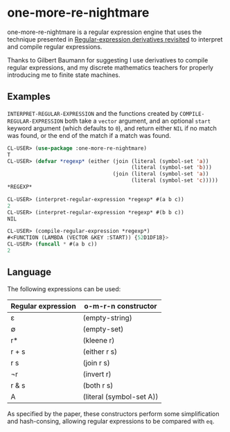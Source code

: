 # one-more-re-nightmare

one-more-re-nightmare is a regular expression engine that uses the technique
presented in [Regular-expression derivatives revisited](https://www.ccs.neu.edu/home/turon/re-deriv.pdf)
to interpret and compile regular expressions.

Thanks to Gilbert Baumann for suggesting I use derivatives to compile regular
expressions, and my discrete mathematics teachers for properly introducing me
to finite state machines.

## Examples

`INTERPRET-REGULAR-EXPRESSION` and the functions created by 
`COMPILE-REGULAR-EXPRESSION` both take a `vector` argument, and an optional
`start` keyword argument (which defaults to `0`), and return either `NIL` if no
match was found, or the end of the match if a match was found.

```lisp
CL-USER> (use-package :one-more-re-nightmare)
T
CL-USER> (defvar *regexp* (either (join (literal (symbol-set 'a))
                                        (literal (symbol-set 'b)))
                                  (join (literal (symbol-set 'a))
                                        (literal (symbol-set 'c)))))
*REGEXP*

CL-USER> (interpret-regular-expression *regexp* #(a b c))
2
CL-USER> (interpret-regular-expression *regexp* #(b b c))
NIL

CL-USER> (compile-regular-expression *regexp*)
#<FUNCTION (LAMBDA (VECTOR &KEY :START)) {52D1DF1B}>
CL-USER> (funcall * #(a b c))
2
```

## Language

The following expressions can be used:

| Regular expression | o-m-r-n constructor      |
|--------------------|--------------------------|
| ε                  | (empty-string)           |
| ∅                  | (empty-set)              |
| r*                 | (kleene r)               |
| r + s              | (either r s)             |
| r s                | (join r s)               |
| ¬r                 | (invert r)               |
| r & s              | (both r s)               |
| A                  | (literal (symbol-set A)) |


As specified by the paper, these constructors perform some simplification and 
hash-consing, allowing regular expressions to be compared with `eq`.
